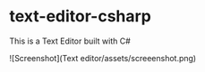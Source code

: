 # text-editor-csharp
This is a Text Editor built with C#

![Screenshot](Text editor/assets/screeenshot.png)
